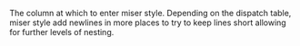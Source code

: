   The column at which to enter miser style. Depending on the dispatch table, 
miser style add newlines in more places to try to keep lines short allowing for further 
levels of nesting.